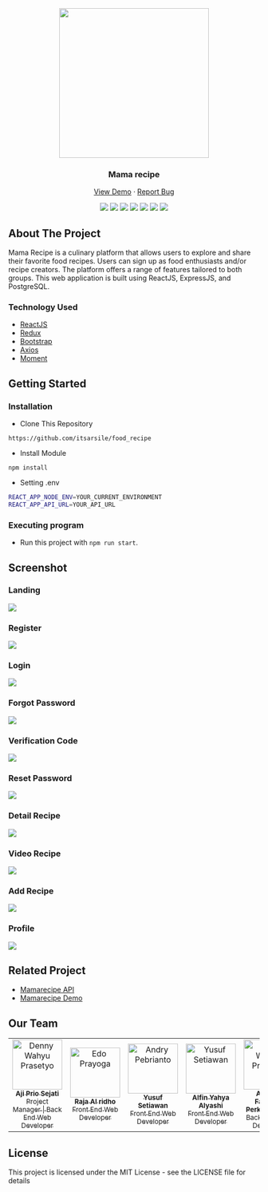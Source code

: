 <div align="center">
  <img src="https://cdn.discordapp.com/attachments/1103167854657929345/1149392352457269298/removebg-preview.png" widht="300" height="300" />
</div>
<h3 align="center">Mama recipe</h3>
<p align="center">
  <a href="https://food-recipe-kel2.vercel.app/">View Demo</a>
  ·
  <a href="https://github.com/itsarsile/food_recipe">Report Bug</a>
  <br />
    <p align="center">
    <a href="https://reactjs.org/"><img src="https://img.shields.io/github/package-json/dependency-version/HyperCarry-Team/TukuShop-app-frontend/react?color=FFA41B"></a>
    <a href="https://redux.js.org/"><img src="https://img.shields.io/github/package-json/dependency-version/HyperCarry-Team/TukuShop-app-frontend/redux?color=FFA41B"></a>
    <a href="https://getbootstrap.com/"><img src="https://img.shields.io/github/package-json/dependency-version/HyperCarry-Team/TukuShop-app-frontend/bootstrap?color=FFA41B"></a>
    <a href="https://axios-http.com/"><img src="https://img.shields.io/github/package-json/dependency-version/HyperCarry-Team/TukuShop-app-frontend/axios?color=FFA41B"></a>
    <a href="https://momentjs.com/"><img src="https://img.shields.io/github/package-json/dependency-version/HyperCarry-Team/TukuShop-app-frontend/moment?color=FFA41B"></a>
    <a href="https://socket.io/"><img src="https://img.shields.io/github/package-json/dependency-version/HyperCarry-Team/TukuShop-app-frontend/socket.io-client?color=FFA41B"></a>
    <img src="https://img.shields.io/github/license/HyperCarry-Team/TukuShop-app-frontend?color=FFA41B">
    </p>
</p>

<!-- ABOUT THE PROJECT -->
## About The Project

Mama Recipe is a culinary platform that allows users to explore and share their favorite food recipes. Users can sign up as food enthusiasts and/or recipe creators. The platform offers a range of features tailored to both groups. This web application is built using ReactJS, ExpressJS, and PostgreSQL.

### Technology Used
- [ReactJS](https://reactjs.org/)
- [Redux](https://redux.js.org/)
- [Bootstrap](https://getbootstrap.com/)
- [Axios](https://github.com/axios/axios)
- [Moment](https://momentjs.com/)

<!-- GETTING STARTED -->
## Getting Started

### Installation
- Clone This Repository

`https://github.com/itsarsile/food_recipe`

- Install Module

`npm install`

- Setting .env

```bash
REACT_APP_NODE_ENV=YOUR_CURRENT_ENVIRONMENT
REACT_APP_API_URL=YOUR_API_URL
```

### Executing program

- Run this project with `npm run start`.

<!-- SCREENSHOT -->
## Screenshot

### Landing
<img src="https://cdn.discordapp.com/attachments/1103167854657929345/1153723302557261883/new-resep.png" />

### Register
<img src="https://github.com/itsarsile/food_recipe/blob/develop/src/assets/screenshoot/register.png" />

### Login
<img src="https://github.com/itsarsile/food_recipe/blob/develop/src/assets/screenshoot/login.png" />

### Forgot Password
<img src="https://github.com/itsarsile/food_recipe/blob/develop/src/assets/screenshoot/forgot-password.png" />

### Verification Code
<img src="https://github.com/itsarsile/food_recipe/blob/develop/src/assets/screenshoot/verification-code.png" />

### Reset Password
<img src="https://github.com/itsarsile/food_recipe/blob/develop/src/assets/screenshoot/reset-password.png" />

### Detail Recipe
<img src="https://github.com/itsarsile/food_recipe/blob/develop/src/assets/screenshoot/detail-recipe.png" />

### Video Recipe
<img src="https://github.com/itsarsile/food_recipe/blob/develop/src/assets/screenshoot/video-recipe.jpg" />

### Add Recipe
<img src="https://github.com/itsarsile/food_recipe/blob/develop/src/assets/screenshoot/add-recipe.png" />

### Profile
<img src="https://cdn.discordapp.com/attachments/1103167854657929345/1153725136067887144/Food-Recipe.png" />

<!-- RELATED PROJECT -->
## Related Project

- [Mamarecipe API](https://food-recipe-be.onrender.com/recipes)
- [Mamarecipe Demo](https://food-recipe-kel2.vercel.app/)

## Our Team

<center>
  <table>
    <tr>
      <td align="center">
        <a href="https://github.com/itsarsile">
          <img width="100" src="https://avatars.githubusercontent.com/u/49486460?v=4" alt="Denny Wahyu Prasetyo"><br/>
          <sub><b>Aji Prio Sejati</b></sub> <br/>
          <sub>Project Manager | Back End Web Developer</sub>
        </a>
      </td>
      <td align="center">
        <a href="https://github.com/alridho12">
          <img width="100" src="https://avatars.githubusercontent.com/u/131019102?v=4" alt="Edo Prayoga"><br/>
          <sub><b>Raja Al ridho</b></sub> <br/>
            <sub>Front End Web Developer</sub>
        </a>
      </td>
      <td align="center">
        <a href="https://github.com/YuSetiawan">
          <img width="100" src="https://media.licdn.com/dms/image/D5603AQHDuBt5jJcV8Q/profile-displayphoto-shrink_400_400/0/1679530696729?e=1699488000&v=beta&t=EUcDNRWLMl1RAyDIx5mLIG1A40KuRLyCZ0BGwWZD-Vo" alt="Andry Pebrianto"><br/>
          <sub><b>Yusuf Setiawan</b></sub> <br/>
          <sub>Front End Web Developer</sub>
        </a>
      </td>
      <td align="center">
        <a href="https://github.com/flyinvyn">
          <img width="100" src="https://avatars.githubusercontent.com/u/123098918?v=4" alt="Yusuf Setiawan"><br/>
          <sub><b>Alfin Yahya Alyashi</b></sub> <br/>
          <sub>Front End Web Developer</sub>
        </a>
      </td>
      <td align="center">
        <a href="https://github.com/AnandaFPP">
          <img width="100" height="100" src="https://media.licdn.com/dms/image/D5603AQGWgsVWPdxN3A/profile-displayphoto-shrink_800_800/0/1687844221244?e=1699488000&v=beta&t=YA_l5btWWSZYCAYe1dwoVchxbmZAWHtJfXYKTrvnNoA" alt="Denny Wahyu Prasetyo"><br/>
          <sub><b>Ananda Fadhilah Perkasa Putra</b></sub> <br/>
          <sub>Back End Web Developer</sub>
        </a>
      </td>
    </tr>
  </table>
</center>

## License

This project is licensed under the MIT License - see the LICENSE file for details
